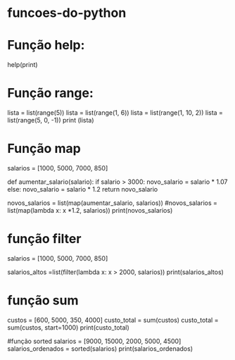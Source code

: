 # funcoes-do-python
# Função help:
help(print)

# Função range:
lista = list(range(5))
lista = list(range(1, 6))
lista = list(range(1, 10, 2))
lista = list(range(5, 0, -1))
print (lista)

# Função map
salarios = [1000, 5000, 7000, 850]

def aumentar_salario(salario):
    if salario > 3000:
     novo_salario = salario * 1.07
    else:
       novo_salario = salario * 1.2
    return novo_salario

novos_salarios = list(map(aumentar_salario, salarios))
#novos_salarios = list(map(lambda x: x *1.2, salarios))
print(novos_salarios)

# função filter
salarios = [1000, 5000, 7000, 850]

salarios_altos =list(filter(lambda x: x > 2000, salarios))
print(salarios_altos)

# função sum
custos = [600, 5000, 350, 4000]
custo_total = sum(custos)
custo_total = sum(custos, start=1000)
print(custo_total)

#função sorted
salarios = [9000, 15000, 2000, 5000, 4500]
salarios_ordenados = sorted(salarios)
print(salarios_ordenados)

